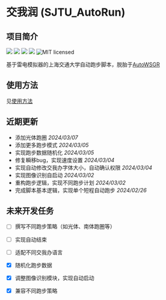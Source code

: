 # 交我润 (SJTU_AutoRun)

## 项目简介

![](https://img.shields.io/github/repo-size/cwlm/SJTU_AutoRun) ![](https://img.shields.io/pypi/v/sjtuautorun) ![](https://img.shields.io/pypi/dm/sjtuautorun) ![](https://img.shields.io/github/issues/cwlm/SJTU_AutoRun) ![MIT licensed](https://img.shields.io/badge/license-MIT-brightgreen.svg)

基于雷电模拟器的上海交通大学自动跑步脚本，脱胎于[AutoWSGR](https://github.com/huan-yp/Auto-WSGR)

## 使用方法

见[使用方法](documents/使用方法.md)

## 近期更新

- 添加光体跑圈 *2024/03/07*
- 添加更多跑步模式 *2024/03/05*
- 实现跑步数据随机化 *2024/03/05*
- 修复瞬移bug，实现速度设置 *2024/03/04*
- 实现自动修改交我办字体大小，自动确认权限 *2024/03/04*
- 实现图像识别自启动 *2024/03/02*
- 重构跑步逻辑，实现不同跑步计划 *2024/03/02*
- 完成脚本基本逻辑，实现单个短程自动跑步 *2024/02/26*

## 未来开发任务

- [ ] 撰写不同跑步策略（如光体、南体跑圈等）
- [ ] 实现自动结束
- [ ] 适配不同交我办语言
- [x] 随机化跑步数据
- [x] 调整图像识别模块，实现自动启动
- [x] 兼容不同跑步策略

